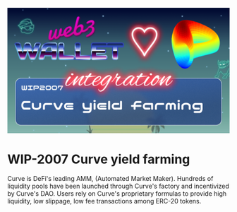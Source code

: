 [_metadata_:at_account]:- "@CurveFinance"
![image](../images/2007.png)

# WIP-2007 Curve yield farming

Curve is DeFi's leading AMM, (Automated Market Maker).  Hundreds of liquidity pools have been launched through Curve's factory and incentivized by Curve's DAO.  Users rely on Curve's proprietary formulas to provide high liquidity, low slippage, low fee transactions among ERC-20 tokens.
